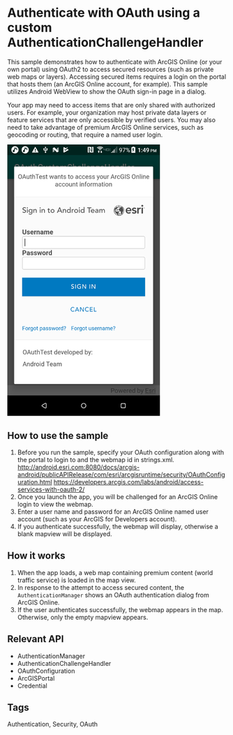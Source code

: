 # Authenticate with OAuth using a custom AuthenticationChallengeHandler

This sample demonstrates how to authenticate with ArcGIS Online (or your own portal) using OAuth2 to access secured resources (such as private web maps or layers). Accessing secured items requires a login on the portal that hosts them (an ArcGIS Online account, for example). This sample utilizes Android WebView to show the 
OAuth sign-in page in a dialog.

Your app may need to access items that are only shared with authorized users. For example, your organization may host private data layers or feature services that are only accessible by verified users. You may also need to take advantage of premium ArcGIS Online services, such as geocoding or routing, that require a named user login.

<img src="OAuth.png" width="350"/>

## How to use the sample

1. Before you run the sample, specify your OAuth configuration along with the portal to login to and the webmap id in strings.xml.
   http://android.esri.com:8080/docs/arcgis-android/publicAPIRelease/com/esri/arcgisruntime/security/OAuthConfiguration.html
   https://developers.arcgis.com/labs/android/access-services-with-oauth-2/
2. Once you launch the app, you will be challenged for an ArcGIS Online login to view the webmap.
3. Enter a user name and password for an ArcGIS Online named user account (such as your ArcGIS for Developers account).
4. If you authenticate successfully, the webmap will display, otherwise a blank mapview will be displayed.

## How it works
1. When the app loads, a web map containing premium content (world traffic service) is loaded in the map view.
2. In response to the attempt to access secured content, the `AuthenticationManager` shows an OAuth authentication dialog from ArcGIS Online.
3. If the user authenticates successfully, the webmap appears in the map. Otherwise, only the empty mapview appears.

## Relevant API
 - AuthenticationManager
 - AuthenticationChallengeHandler
 - OAuthConfiguration
 - ArcGISPortal
 - Credential

## Tags
Authentication, Security, OAuth